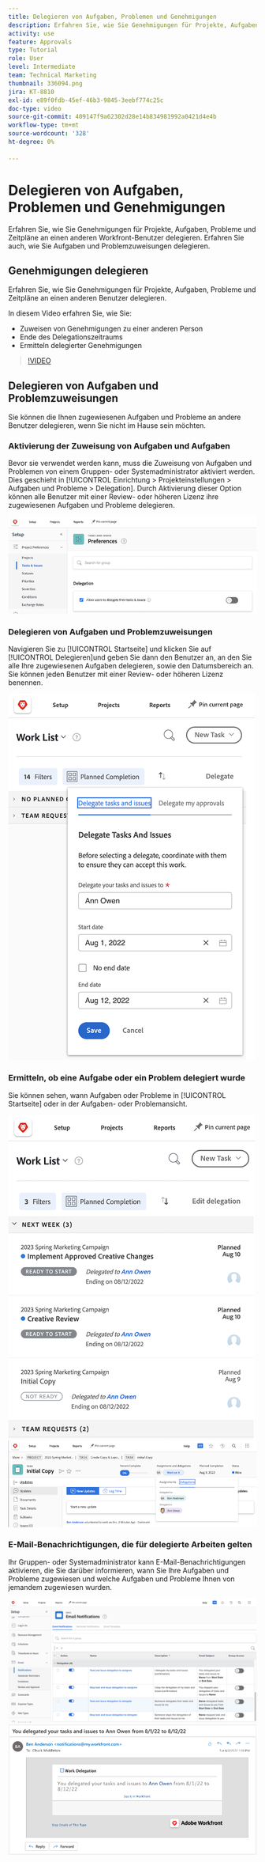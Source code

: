 ```yaml
---
title: Delegieren von Aufgaben, Problemen und Genehmigungen
description: Erfahren Sie, wie Sie Genehmigungen für Projekte, Aufgaben, Probleme und Zeitpläne an einen anderen Workfront-Benutzer delegieren. Erfahren Sie auch, wie Sie Aufgaben und Problemzuweisungen delegieren.
activity: use
feature: Approvals
type: Tutorial
role: User
level: Intermediate
team: Technical Marketing
thumbnail: 336094.png
jira: KT-8810
exl-id: e89f0fdb-45ef-46b3-9845-3eebf774c25c
doc-type: video
source-git-commit: 409147f9a62302d28e14b834981992a0421d4e4b
workflow-type: tm+mt
source-wordcount: '328'
ht-degree: 0%

---
```


# Delegieren von Aufgaben, Problemen und Genehmigungen

Erfahren Sie, wie Sie Genehmigungen für Projekte, Aufgaben, Probleme und Zeitpläne an einen anderen Workfront-Benutzer delegieren. Erfahren Sie auch, wie Sie Aufgaben und Problemzuweisungen delegieren.

## Genehmigungen delegieren

Erfahren Sie, wie Sie Genehmigungen für Projekte, Aufgaben, Probleme und Zeitpläne an einen anderen Benutzer delegieren.

In diesem Video erfahren Sie, wie Sie:

* Zuweisen von Genehmigungen zu einer anderen Person
* Ende des Delegationszeitraums
* Ermitteln delegierter Genehmigungen

>[!VIDEO](https://video.tv.adobe.com/v/336094/?quality=12&learn=on)

<!---
learn more URLS
Delegate approval request
--->

## Delegieren von Aufgaben und Problemzuweisungen

Sie können die Ihnen zugewiesenen Aufgaben und Probleme an andere Benutzer delegieren, wenn Sie nicht im Hause sein möchten.

### Aktivierung der Zuweisung von Aufgaben und Aufgaben

Bevor sie verwendet werden kann, muss die Zuweisung von Aufgaben und Problemen von einem Gruppen- oder Systemadministrator aktiviert werden. Dies geschieht in [!UICONTROL Einrichtung > Projekteinstellungen > Aufgaben und Probleme > Delegation]. Durch Aktivierung dieser Option können alle Benutzer mit einer Review- oder höheren Lizenz ihre zugewiesenen Aufgaben und Probleme delegieren.

![Screenshot zeigt [!UICONTROL Einrichtung] Delegationsvorlieben](assets/delegation-1.png)

### Delegieren von Aufgaben und Problemzuweisungen

Navigieren Sie zu [!UICONTROL Startseite] und klicken Sie auf [!UICONTROL Delegieren]und geben Sie dann den Benutzer an, an den Sie alle Ihre zugewiesenen Aufgaben delegieren, sowie den Datumsbereich an. Sie können jeden Benutzer mit einer Review- oder höheren Lizenz benennen.

![Screenshot mit der Registerkarte &quot;Delegation&quot;in [!UICONTROL Startseite]](assets/delegation-2.png)

### Ermitteln, ob eine Aufgabe oder ein Problem delegiert wurde

Sie können sehen, wann Aufgaben oder Probleme in [!UICONTROL Startseite] oder in der Aufgaben- oder Problemansicht.

![Screenshot mit der zugewiesenen Aufgabenzuweisung in [!UICONTROL Startseite]](assets/delegation-4.png)
![Screenshot mit der zugewiesenen Aufgabenzuweisung in der Aufgabenansicht](assets/delegation-3.png)

### E-Mail-Benachrichtigungen, die für delegierte Arbeiten gelten

Ihr Gruppen- oder Systemadministrator kann E-Mail-Benachrichtigungen aktivieren, die Sie darüber informieren, wann Sie Ihre Aufgaben und Probleme zugewiesen und welche Aufgaben und Probleme Ihnen von jemandem zugewiesen wurden.

![Screenshot zeigt [!UICONTROL Einrichtung] E-Mail-Benachrichtigungsoptionen für die Zuweisung](assets/delegation-5.png)
![Screenshot einer E-Mail mit einer Arbeitsdelegierung](assets/delegation-6.png)
